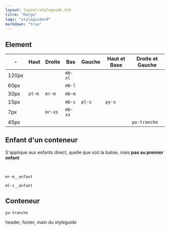 ```yaml
---
layout: layout/styleguide.njk
titre: "Marge"
tags: "styleguidev9"
markdown: "true"
---
```



## Element

| - | Haut | Droite | Bas | Gauche | Haut et Base | Droite et Gauche |
| - | - | - | - | - | - | - |
| 120px |  |  | `mb-xl` |  |  |  |
| 60px |  |  | `mb-l` |  |  |  |
| 30px | `pt-m` | `mr-m` | `mb-m` |  |  |  |
| 15px |  |  | `mb-s` | `pl-s` | `py-s` |  |
| 7px |  | `mr-xs` | `mb-xs` |  |  |  |
| 45px |  |  |  |  |  | `px-tranche` |




## Enfant d'un conteneur

S'applique aux enfants direct, quelle que soit la balise, mais **pas au premier enfant**

<br>

`` mr-m__enfant ``

`` ml-s__enfant ``




## Conteneur

`` px-tranche ``

header, footer, main du styleguide
